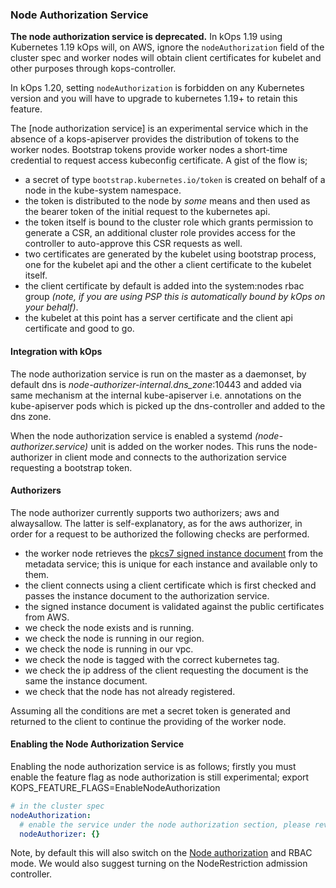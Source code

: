 ### **Node Authorization Service**

**The node authorization service is deprecated.**
In kOps 1.19 using Kubernetes 1.19 kOps will, on AWS, ignore the `nodeAuthorization` field of the cluster spec and
worker nodes will obtain client certificates for kubelet and other purposes through kops-controller.

In kOps 1.20, setting `nodeAuthorization` is forbidden on any Kubernetes version and you will have to upgrade to kubernetes 1.19+ to retain this feature.

The [node authorization service] is an experimental service which in the absence of a kops-apiserver provides the distribution of tokens to the worker nodes. Bootstrap tokens provide worker nodes a short-time credential to request access kubeconfig certificate. A gist of the flow is;

- a secret of type `bootstrap.kubernetes.io/token` is created on behalf of a node in the kube-system namespace.
- the token is distributed to the node by _some_ means and then used as the bearer token of the initial request to the kubernetes api.
- the token itself is bound to the cluster role which grants permission to generate a CSR, an additional cluster role provides access for the controller to auto-approve this CSR requests as well.
- two certificates are generated by the kubelet using bootstrap process, one for the kubelet api and the other a client certificate to the kubelet itself.
- the client certificate by default is added into the system:nodes rbac group _(note, if you are using PSP this is automatically bound by kOps on your behalf)_.
- the kubelet at this point has a server certificate and the client api certificate and good to go.

#### **Integration with kOps**

The node authorization service is run on the master as a daemonset, by default dns is _node-authorizer-internal.dns_zone_:10443 and added via same mechanism at the internal kube-apiserver i.e. annotations on the kube-apiserver pods which is picked up the dns-controller and added to the dns zone.

When the node authorization service is enabled a systemd _(node-authorizer.service)_ unit is added on the worker nodes. This runs the node-authorizer in client mode and connects to the authorization service requesting a bootstrap token.

#### **Authorizers**

The node authorizer currently supports two authorizers; aws and alwaysallow. The latter is self-explanatory, as for the aws authorizer, in order for a request to be authorized the following checks are performed.

- the worker node retrieves the [pkcs7 signed instance document](https://docs.aws.amazon.com/AWSEC2/latest/UserGuide/instance-identity-documents.html) from the metadata service; this is unique for each instance and available only to them.
- the client connects using a client certificate which is first checked and passes the instance document to the authorization service.
- the signed instance document is validated against the public certificates from AWS.
- we check the node exists and is running.
- we check the node is running in our region.
- we check the node is running in our vpc.
- we check the node is tagged with the correct kubernetes tag.
- we check the ip address of the client requesting the document is the same the instance document.
- we check that the node has not already registered.

Assuming all the conditions are met a secret token is generated and returned to the client to continue the providing of the worker node.

#### **Enabling the Node Authorization Service**

Enabling the node authorization service is as follows; firstly you must enable the feature flag as node authorization is still experimental; export KOPS_FEATURE_FLAGS=EnableNodeAuthorization

```yaml
# in the cluster spec
nodeAuthorization:
  # enable the service under the node authorization section, please review the settings in the components.go
  nodeAuthorizer: {}
```

Note, by default this will also switch on the [Node authorization](https://kubernetes.io/docs/reference/access-authn-authz/node/) and RBAC mode. We would also suggest turning on the NodeRestriction admission controller.
